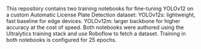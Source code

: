 This repository contains two training notebooks for fine-tuning YOLOv12 on a custom Automatic License Plate Detection dataset:
YOLOv12s: lightweight, fast baseline for edge devices.
YOLOv12m: larger backbone for higher accuracy at the cost of speed.
Both notebooks were authored using the Ultralytics training stack and use Roboflow to fetch a dataset. Training in both notebooks is configured for 25 epochs.

